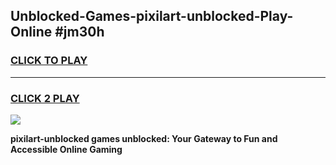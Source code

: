 
## Unblocked-Games-pixilart-unblocked-Play-Online #jm30h
<h3>
<a href="https://news.freeplayer.one?title=pixilart-unblocked&ref=3">CLICK TO PLAY</a></h3>
<hr>

<h3>
<a href="https://news.freeplayer.one?title=pixilart-unblocked&ref=3">CLICK 2 PLAY</a>
  
</h3>

<a href="https://news.freeplayer.one?title=pixilart-unblocked&ref=3"><img src="https://clearcache.store/games.png"></a>


**pixilart-unblocked games unblocked: Your Gateway to Fun and Accessible Online Gaming**
